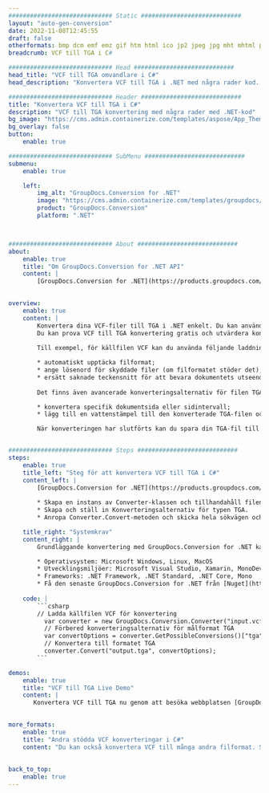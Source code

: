 ```yaml
---
############################# Static ############################
layout: "auto-gen-conversion"
date: 2022-11-08T12:45:55
draft: false
otherformats: bmp dcm emf emz gif htm html ico jp2 jpeg jpg mht mhtml png psb psd svg svgz tga tif tiff webp wmf wmz
breadcrumb: VCF till TGA i C#

############################# Head ############################
head_title: "VCF till TGA omvandlare i C#"
head_description: "Konvertera VCF till TGA i .NET med några rader kod. Använd GroupDocs Document Conversion API för att konvertera över 160 filformat."

############################# Header ############################
title: "Konvertera VCF till TGA i C#"
description: "VCF till TGA konvertering med några rader med .NET-kod"
bg_image: "https://cms.admin.containerize.com/templates/aspose/App_Themes/V3/images/bg/header1.png"
bg_overlay: false
button:
    enable: true

############################# SubMenu ############################
submenu:
    enable: true

    left:
        img_alt: "GroupDocs.Conversion for .NET"
        image: "https://cms.admin.containerize.com/templates/groupdocs/images/product-logos/90x90-noborder/groupdocs-conversion-net.png"
        product: "GroupDocs.Conversion"
        platform: ".NET"



############################# About ############################
about:
    enable: true
    title: "Om GroupDocs.Conversion for .NET API"
    content: |
        [GroupDocs.Conversion for .NET](https://products.groupdocs.com/conversion/net/) kan användas för att konvertera Microsoft Word, Excel, PowerPoint, PDF, Visio och andra format. GroupDocs.Conversion är ett fristående API som är lämpligt för back-end och interna system där hög prestanda krävs. Det beror inte på någon programvara som Microsoft eller Open Office.
    

overview:
    enable: true
    content: |
        Konvertera dina VCF-filer till TGA i .NET enkelt. Du kan använda bara ett par C# kodrader i valfri plattform som du vill, som - Windows, Linux, macOS.
        Du kan prova VCF till TGA konvertering gratis och utvärdera konverteringsresultatens kvalitet. Tillsammans med enkla filkonverteringsscenarier kan du prova mer avancerade alternativ för att ladda källfilen VCF och för att spara resultatet TGA. 
        
        Till exempel, för källfilen VCF kan du använda följande laddningsalternativ:

        * automatiskt upptäcka filformat;
        * ange lösenord för skyddade filer (om filformatet stöder det);
        * ersätt saknade teckensnitt för att bevara dokumentets utseende.
        
        Det finns även avancerade konverteringsalternativ för filen TGA:

        * konvertera specifik dokumentsida eller sidintervall;
        * lägg till en vattenstämpel till den konverterade TGA-filen och många fler.

        När konverteringen har slutförts kan du spara din TGA-fil till den lokala filsökvägen eller någon tredje parts lagring som FTP, Amazon S3, Google Drive, Dropbox etc. Observera - för att konvertera VCF till {{ TO}} det finns inget behov av någon ytterligare programvara installerad - som MS Office, Open Office, Adobe Acrobat Reader etc.


############################# Steps ############################
steps:
    enable: true
    title_left: "Steg för att konvertera VCF till TGA i C#"
    content_left: |
        [GroupDocs.Conversion for .NET](https://products.groupdocs.com/conversion/net/) gör det enkelt för utvecklare att konvertera en VCF-fil till TGA med några rader kod.
        
        * Skapa en instans av Converter-klassen och tillhandahåll filen VCF med den fullständiga sökvägen
        * Skapa och ställ in Konverteringsalternativ för typen TGA.
        * Anropa Converter.Convert-metoden och skicka hela sökvägen och formatet (TGA) som en parameter

    title_right: "Systemkrav"
    content_right: |
        Grundläggande konvertering med GroupDocs.Conversion for .NET kan göras med bara några enkla steg. Våra API:er stöds på alla större plattformar och operativsystem. Innan du kör koden nedan, se till att du har följande förutsättningar installerade på ditt system.

        * Operativsystem: Microsoft Windows, Linux, MacOS
        * Utvecklingsmiljöer: Microsoft Visual Studio, Xamarin, MonoDevelop
        * Frameworks: .NET Framework, .NET Standard, .NET Core, Mono
        * Få den senaste GroupDocs.Conversion for .NET från [Nuget](https://www.nuget.org/packages/groupdocs.conversion)
         
    code: |
        ```csharp    
        // Ladda källfilen VCF för konvertering
          var converter = new GroupDocs.Conversion.Converter("input.vcf");
          // Förbered konverteringsalternativ för målformat TGA
          var convertOptions = converter.GetPossibleConversions()["tga"].ConvertOptions;
          // Konvertera till formatet TGA
          converter.Convert("output.tga", convertOptions);
        ```

demos:
    enable: true
    title: "VCF till TGA Live Demo"
    content: |
       Konvertera VCF till TGA nu genom att besöka webbplatsen [GroupDocs.Conversion App](https://products.groupdocs.app/conversion/family). Onlinedemo har följande fördelar
          

more_formats:
    enable: true
    title: "Andra stödda VCF konverteringar i C#"
    content: "Du kan också konvertera VCF till många andra filformat. Se listan nedan."
       
       
back_to_top:
    enable: true
---
```

